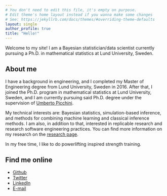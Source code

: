 ```yaml
---
# You don't need to edit this file, it's empty on purpose.
# Edit theme's home layout instead if you wanna make some changes
# See: https://jekyllrb.com/docs/themes/#overriding-theme-defaults
layout: single
author_profile: true
title: "Hello!"
---
```


Welcome to my site! I am a Bayesian statistician/data scientist currently pursuing a Ph.D. in mathematical statistics at Lund University, Sweden.

## About me

I have a background in engineering, and I completed my Master of Engineering degree from Lund University, Sweden in 2016. After that, I joined the Ph.D. program in mathematical statistics at Lund University, Sweden, and I am currently pursuing said Ph.D. degree under the supervision of [Umberto Picchini](https://umbertopicchini.github.io/).

My technical interests are: Bayesian statistics, simulation-based inference, and methods for combining machine learning and classical inference methods. I am also,  in addition to that, interested in replicable research and research software engineering practices.
You can find more information on my research on the [research page](https://samuelwiqvist.github.io/research/).


In my free time, I like to do powerlifting inspired strength training.  

## Find me online

* [Github](https://github.com/SamuelWiqvist)
* [Twitter](https://twitter.com/samuel_wiqvist)
* [LinkedIn](https://linkedin.com/in/samuel-wiqvist/)
* [E-mail](mailto:samuel.wiqvist@live.com)
